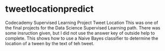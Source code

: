 # tweetlocationpredict
Codecademy Supervised Learning Project Tweet Location
This was one of the final projects for the Data Science Supervised Learning path. There was some insruction given, but I did not use the answer key of outside help to complete. This shows how to use a Naive Bayes classifier to determine the location of a tween by the text of teh tweet.
